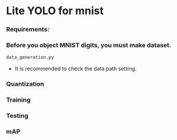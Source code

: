 # Lite YOLO for mnist

### Requirements:

### Before you object MNIST digits, you must make dataset.
```python
data_generation.py
```
- It is recommended to check the data path setting.
### Quantization

### Training
### Testing
### mAP
